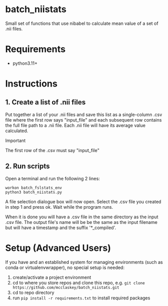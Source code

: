 # batch_niistats
Small set of functions that use nibabel to calculate mean value of a set of .nii files.

# Requirements
* python3.11+

# Instructions

## 1. Create a list of .nii files
Put together a list of your .nii files and save this list as a single-column .csv file where the first row says "input_file" and each subsequent row contains the full file path to a .nii file. Each .nii file will have its average value calculated.

> [!IMPORTANT]
> The first row of the .csv must say "input_file"

## 2. Run scripts 

Open a terminal and run the following 2 lines:
```
workon batch_fslstats_env
python3 batch_niistats.py
```
A file selection dialogue box will now open. Select the .csv file you created in step 1 and press ok. Wait while the program runs.

When it is done you will have a .csv file in the same directory as the input .csv file. The output file's name will be be the same as the input filename but will have a timestamp and the suffix '*_compiled'.

# Setup (Advanced Users)
If you have and an established system for managing environments (such as conda or virtualenvwrapper), no special setup is needed: 
1. create/activate a project environment
2. cd to where you store repos and clone this repo, e.g. `git clone https://github.com/mcclaskey/batch_niistats.git`
3. cd to repo directory
4. run `pip install -r requirements.txt` to install required packages
